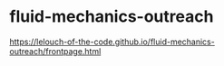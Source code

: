 # fluid-mechanics-outreach
https://lelouch-of-the-code.github.io/fluid-mechanics-outreach/frontpage.html
